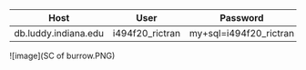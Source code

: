 | Host | User | Password | Database |
|---|---|---|---|
| db.luddy.indiana.edu | i494f20_rictran | my+sql=i494f20_rictran | i494f20_rictran |
 
 ![image](SC of burrow.PNG)

